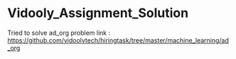 # Vidooly_Assignment_Solution
Tried to solve ad_org problem link : https://github.com/vidoolytech/hiringtask/tree/master/machine_learning/ad_org


